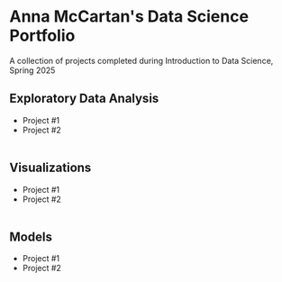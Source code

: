 # Anna McCartan's Data Science Portfolio

A collection of projects completed during Introduction to Data Science, Spring 2025

## Exploratory Data Analysis
- Project #1
- Project #2
<br><br>
## Visualizations
- Project #1
- Project #2
<br><br>
## Models
- Project #1
- Project #2

